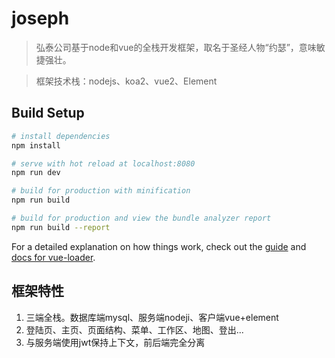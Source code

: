 # joseph

> 弘泰公司基于node和vue的全栈开发框架，取名于圣经人物“约瑟”，意味敏捷强壮。

> 框架技术栈：nodejs、koa2、vue2、Element

## Build Setup

``` bash
# install dependencies
npm install

# serve with hot reload at localhost:8080
npm run dev

# build for production with minification
npm run build

# build for production and view the bundle analyzer report
npm run build --report
```

For a detailed explanation on how things work, check out the [guide](http://vuejs-templates.github.io/webpack/) and [docs for vue-loader](http://vuejs.github.io/vue-loader).

## 框架特性
1. 三端全栈。数据库端mysql、服务端nodeji、客户端vue+element
1. 登陆页、主页、页面结构、菜单、工作区、地图、登出...
1. 与服务端使用jwt保持上下文，前后端完全分离